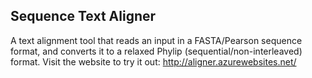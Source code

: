 ﻿Sequence Text Aligner
-----------------
A text alignment tool that reads an input in a FASTA/Pearson sequence format, and converts it to a relaxed Phylip (sequential/non-interleaved) format. Visit the website to try it out: http://aligner.azurewebsites.net/
